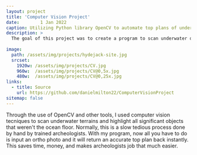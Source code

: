 ```yaml
---
layout: project
title: 'Computer Vision Project'
date:        1 Jan 2022
caption: Utilizing Python library OpenCV to automate top plans of underwater terrains
description: >
  The goal of this project was to create a program to scan underwater digital terrain of archaeology sites and return a map of all significant objects, also known as a top plan. Here you can see a picture of the ortho photo to the left and a hand drawn top plan to the right. To see how I automated this process with OpenCV, check out my github repo linked above the image.
  
image: 
  path: /assets/img/projects/hydejack-site.jpg
  srcset: 
    1920w: /assets/img/projects/CV.jpg
    960w:  /assets/img/projects/CV@0,5x.jpg
    480w:  /assets/img/projects/CV@0,25x.jpg
links:
  - title: Source
    url: https://github.com/danielmilton22/ComputerVisionProject
sitemap: false
---
```


Through the use of OpenCV and other tools, I used computer vision tecniques to scan underwater terrains and highlight all significant objects that weren't the ocean floor. Normally, this is a slow tedious process done by hand by trained archeologists. With my program, now all you have to do is input an ortho photo and it will return an accurate top plan back instantly. This saves time, money, and makes archeologists job that much easier.

